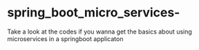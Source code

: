 # spring_boot_micro_services-
Take a look at the codes if you wanna get the basics about using microservices  in a springboot applicaton 
